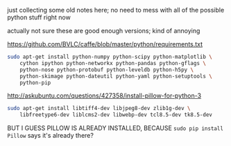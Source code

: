 just collecting some old notes here; no need to mess with all of the
possible python stuff right now


actually not sure these are good enough versions; kind of annoying

https://github.com/BVLC/caffe/blob/master/python/requirements.txt

```bash
sudo apt-get install python-numpy python-scipy python-matplotlib \
    cython ipython python-networkx python-pandas python-gflags \
    python-nose python-protobuf python-leveldb python-h5py \
    python-skimage python-dateutil python-yaml python-setuptools \
    python-pip
```

http://askubuntu.com/questions/427358/install-pillow-for-python-3

```bash
sudo apt-get install libtiff4-dev libjpeg8-dev zlib1g-dev \
    libfreetype6-dev liblcms2-dev libwebp-dev tcl8.5-dev tk8.5-dev
```

BUT I GUESS PILLOW IS ALREADY INSTALLED, BECAUSE `sudo pip install
Pillow` says it's already there?
